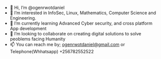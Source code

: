 - 👋 Hi, I’m @ogenrwotdaniel
- 👀 I’m interested in InfoSec, Linux, Mathematics, Computer Science and Engineering.
- 🌱 I’m currently learning Advanced Cyber security, and cross platform App development 
- 💞️ I’m looking to collaborate on creating digital solutions to solve peoblems facing Humanity 
- 📫 You can reach me by; ogenrwotdaniel@gmail.com or Telephone(Whhatsapp) +256782552522

<!---
ogenrwotdaniel/ogenrwotdaniel is a ✨ special ✨ repository because its `README.md` (this file) appears on your GitHub profile.
You can click the Preview link to take a look at your changes.
--->
